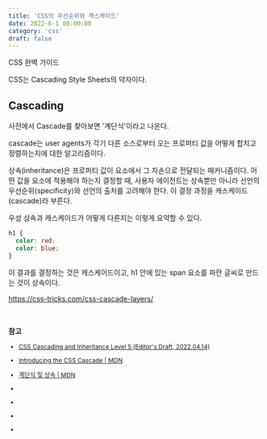```yaml
---
title: 'CSS의 우선순위와 캐스케이드'
date: 2022-6-1 00:00:00
category: 'css'
draft: false
---
```


CSS 완벽 가이드

CSS는 Cascading Style Sheets의 약자이다.

## Cascading

사전에서 Cascade를 찾아보면 '계단식'이라고 나온다. 

cascade는 user agents가 각기 다른 소스로부터 오는 프로퍼티 값을 어떻게 합치고 정렬하는지에 대한 알고리즘이다.





상속(inheritance)은 프로퍼티 값이 요소에서 그 자손으로 전달되는 매커니즘이다. 어떤 값을 요소에 적용해야 하는지 결정할 때, 사용자 에이전트는 상속뿐만 아니라 선언의 우선순위(specificity)와 선언의 출처를 고려해야 한다. 이 결정 과정을 캐스케이드(cascade)라 부른다.

우성 상속과 캐스케이드가 어떻게 다른지는 이렇게 요약할 수 있다.

```css
h1 {
  color: red;
  color: blue;
}
```

이 결과를 결정하는 것은 캐스케이드이고, h1 안에 있는 span 요소를 파란 글씨로 만드는 것이 상속이다.

https://css-tricks.com/css-cascade-layers/

<br>

**참고**

<div style="font-size: 12px;">

- <a href="https://drafts.csswg.org/css-cascade-5" target="_blank">CSS Cascading and Inheritance Level 5 (Editor's Draft, 2022.04.14)</a>

- <a href="https://developer.mozilla.org/en-US/docs/Web/CSS/Cascade" target="_blank">Introducing the CSS Cascade | MDN</a>
 
- <a href="https://developer.mozilla.org/ko/docs/Learn/CSS/Building_blocks/Cascade_and_inheritance" target="_blank">계단식 및 상속 | MDN</a>

- <a href="" target="_blank"></a>
- <a href="" target="_blank"></a>
- <a href="" target="_blank"></a>
- <a href="" target="_blank"></a>

</div>
